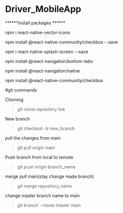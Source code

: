 # Driver_MobileApp

******install packages ******

npm i react-native-vector-icons

npm install @react-native-community/checkbox --save

npm i react-native-splash-screen --save

npm install @react-navigation/bottom-tabs

npm install @react-navigation/native

npm install @react-native-community/checkbox

#git commands

Clonning
> git clone repository link

New branch
>git checkout -b new_branch

pull the changes from main
>git pull origin main



Push branch from local to remote
>git push origin branch_name

merge pull main(stay change made branch)
>git merge repository_name

change master branch name to main
>git branch --move master main



